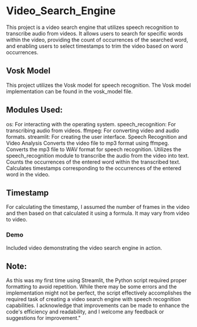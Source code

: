 # Video_Search_Engine
This project is a video search engine that utilizes speech recognition to transcribe audio from videos. It allows users to search for specific words within the video, providing the count of occurrences of the searched word, and enabling users to select timestamps to trim the video based on word occurrences.

## Vosk Model
This project utilizes the Vosk model for speech recognition. The Vosk model implementation can be found in the vosk_model file.

## Modules Used:
os: For interacting with the operating system.
speech_recognition: For transcribing audio from videos.
ffmpeg: For converting video and audio formats.
streamlit: For creating the user interface.
Speech Recognition and Video Analysis
Converts the video file to mp3 format using ffmpeg.
Converts the mp3 file to WAV format for speech recognition.
Utilizes the speech_recognition module to transcribe the audio from the video into text.
Counts the occurrences of the entered word within the transcribed text.
Calculates timestamps corresponding to the occurrences of the entered word in the video.

## Timestamp
For calculating the timestamp, I assumed the number of frames in the video and then based on that calculated it using a formula. It may vary from video to video.
### Demo
Included  video demonstrating the video search engine in action.

## Note:
As this was my first time using Streamlit, the Python script required proper formatting to avoid repetition. While there may be some errors and the implementation might not be perfect, the script effectively accomplishes the required task of creating a video search engine with speech recognition capabilities. I acknowledge that improvements can be made to enhance the code's efficiency and readability, and I welcome any feedback or suggestions for improvement."
